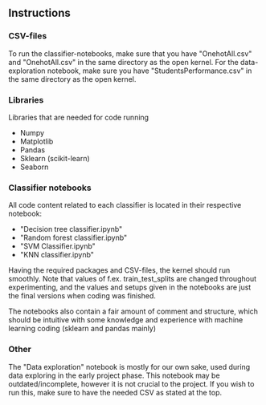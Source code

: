 ## Instructions

### CSV-files
To run the classifier-notebooks, make sure that you have "OnehotAll.csv" and "OnehotAll.csv" in the same directory as the open kernel. 
For the data-exploration notebook, make sure you have "StudentsPerformance.csv" in the same directory as the open kernel.

### Libraries
Libraries that are needed for code running
* Numpy
* Matplotlib
* Pandas
* Sklearn (scikit-learn)
* Seaborn

### Classifier notebooks
All code content related to each classifier is located in their respective notebook:
- "Decision tree classifier.ipynb"
- "Random forest classifier.ipynb"
- "SVM Classifier.ipynb"
- "KNN classifier.ipynb"

Having the required packages and CSV-files, the kernel should run smoothly. Note that values of f.ex. train_test_splits are changed throughout experimenting, and the values and setups given in the notebooks are just the final versions when coding was finished.

The notebooks also contain a fair amount of comment and structure, which should be intuitive with some knowledge and experience with machine learning coding (sklearn and pandas mainly)

### Other 
The "Data exploration" notebook is mostly for our own sake, used during data exploring in the early project phase. This notebook may be outdated/incomplete, however it is not crucial to the project. If you wish to run this, make sure to have the needed CSV as stated at the top. 


